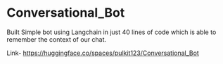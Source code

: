 # Conversational_Bot

Built Simple bot using Langchain in just 40 lines of code which is able to remember the context of our chat.


Link- https://huggingface.co/spaces/pulkit123/Conversational_Bot
